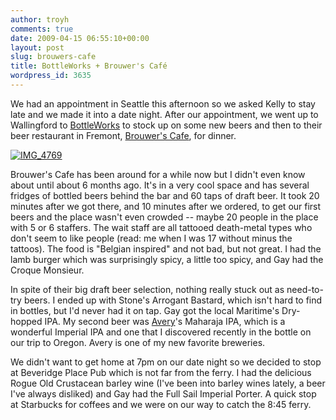 ```yaml
---
author: troyh
comments: true
date: 2009-04-15 06:55:10+00:00
layout: post
slug: brouwers-cafe
title: BottleWorks + Brouwer's Café
wordpress_id: 3635
---
```


We had an appointment in Seattle this afternoon so we asked Kelly to stay late and we made it into a date night. After our appointment, we went up to Wallingford to [BottleWorks](http://bottleworksbeerstore.blogspot.com/) to stock up on some new beers and then to their beer restaurant in Fremont, [Brouwer's Cafe](http://www.brouwerscafe.com/bier.html), for dinner.

[![IMG_4769](http://farm4.static.flickr.com/3581/3445564596_7b2589d812.jpg)](http://www.flickr.com/photos/troyh/3445564596/)

<!-- more -->

Brouwer's Cafe has been around for a while now but I didn't even know about until about 6 months ago. It's in a very cool space and has several fridges of bottled beers behind the bar and 60 taps of draft beer. It took 20 minutes after we got there, and 10 minutes after we ordered, to get our first beers and the place wasn't even crowded -- maybe 20 people in the place with 5 or 6 staffers. The wait staff are all tattooed death-metal types who don't seem to like people (read: me when I was 17 without minus the tattoos). The food is "Belgian inspired" and not bad, but not great. I had the lamb burger which was surprisingly spicy, a little too spicy, and Gay had the Croque Monsieur.

In spite of their big draft beer selection, nothing really stuck out as need-to-try beers. I ended up with Stone's Arrogant Bastard, which isn't hard to find in bottles, but I'd never had it on tap. Gay got the local Maritime's Dry-hopped IPA. My second beer was [Avery](http://www.averybrewing.com/)'s Maharaja IPA, which is a wonderful Imperial IPA and one that I discovered recently in the bottle on our trip to Oregon. Avery is one of my new favorite breweries.

We didn't want to get home at 7pm on our date night so we decided to stop at Beveridge Place Pub which is not far from the ferry. I had the delicious Rogue Old Crustacean barley wine (I've been into barley wines lately, a beer I've always disliked) and Gay had the Full Sail Imperial Porter. A quick stop at Starbucks for coffees and we were on our way to catch the 8:45 ferry.
